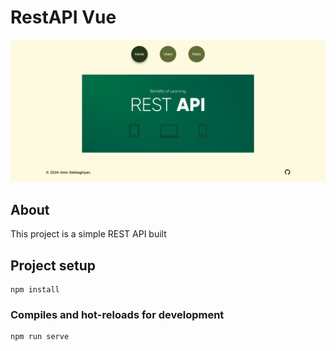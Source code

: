 # RestAPI Vue
![screen](src/assets/images/screen.png)

## About
This project is a simple REST API built

## Project setup
```
npm install
```

### Compiles and hot-reloads for development
```
npm run serve
```